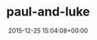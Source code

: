 ---
title:		"paul-and-luke"
type:		"upload"
description:		"TBC"
date:		"2015-12-25 15:04:08+00:00"
album:		"people"
filename:		"paul-and-luke.md"
series:		""
cl_public_id:		"people/paul-and-luke"
cl_version:		1497005511
format:		"tiff"
bytes:		1695292
width:		886
height:		1440
exposure_mode:		"Auto"
program:		"Aperture-priority AE"
aperture:		"2.8"
focal_length:		"48.0 mm"
iso:		"1250"
shutter_speed:		"1/200"
metering:		"Multi-segment"
flash:		"Off, Did not fire"
white_balance:		"Custom"
colour_temp:		"5450"
has_crop:		"false"
orientation:		"Horizontal (normal)"
camera_model:		"NIKON D800"
lens_info:		"24-70mm f/2.8"
artist:		"No artist info"
x_resolution:		"300"
y_resolution:		"300"
---